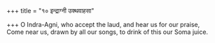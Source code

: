 +++
title = "१० इन्द्राग्नी उक्थवाहसा"

+++
O Indra-Agni, who accept the laud, and hear us for our praise,  
     Come near us, drawn by all our songs, to drink of this our Soma juice.